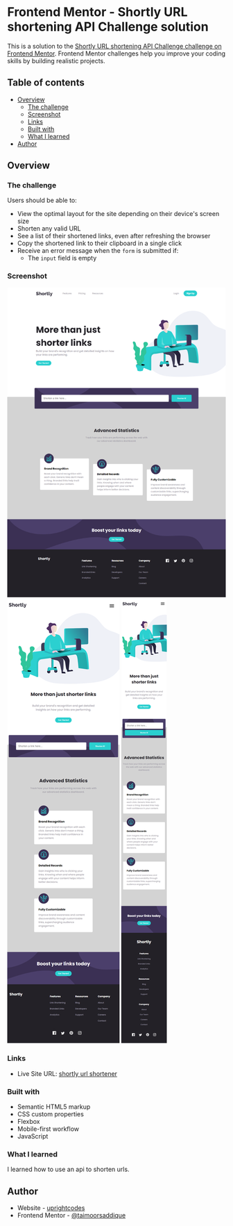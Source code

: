 # Frontend Mentor - Shortly URL shortening API Challenge solution

This is a solution to the [Shortly URL shortening API Challenge challenge on Frontend Mentor](https://www.frontendmentor.io/challenges/url-shortening-api-landing-page-2ce3ob-G). Frontend Mentor challenges help you improve your coding skills by building realistic projects. 

## Table of contents

- [Overview](#overview)
  - [The challenge](#the-challenge)
  - [Screenshot](#screenshot)
  - [Links](#links)
  - [Built with](#built-with)
  - [What I learned](#what-i-learned)
- [Author](#author)


## Overview

### The challenge

Users should be able to:

- View the optimal layout for the site depending on their device's screen size
- Shorten any valid URL
- See a list of their shortened links, even after refreshing the browser
- Copy the shortened link to their clipboard in a single click
- Receive an error message when the `form` is submitted if:
  - The `input` field is empty

### Screenshot

![](./screenshot-desktop.png)
![](./screenshot-tablet.png)
![](./screenshot-mobile.png)

### Links

- Live Site URL: [shortly url shortener](https://shortlyurlshortener.herokuapp.com)


### Built with

- Semantic HTML5 markup
- CSS custom properties
- Flexbox
- Mobile-first workflow
- JavaScript


### What I learned

I learned how to use an api to shorten urls.

## Author

- Website - [uprightcodes](https://uprightcodes.com)
- Frontend Mentor - [@taimoorsaddique](https://www.frontendmentor.io/profile/taimoorsaddique)


